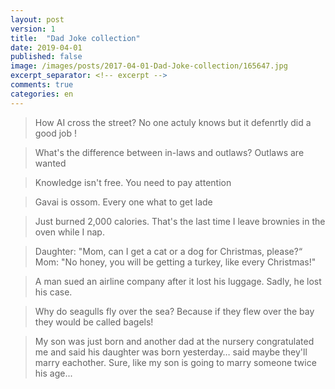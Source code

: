 ```yaml
---
layout: post
version: 1
title:  "Dad Joke collection"
date: 2019-04-01
published: false
image: /images/posts/2017-04-01-Dad-Joke-collection/165647.jpg
excerpt_separator: <!-- excerpt -->
comments: true
categories: en 
---
```



> How AI cross the street?
   No one actuly knows but it defenrtly did a good job !

> What's the difference between in-laws and outlaws? Outlaws are wanted

> Knowledge isn't free. You need to pay attention

> Gavai is ossom. Every one what to get lade

>Just burned 2,000 calories. That's the last time I leave brownies in the oven while I nap.

>Daughter: "Mom, can I get a cat or a dog for Christmas, please?“
Mom: "No honey, you will be getting a turkey, like every Christmas!"

>A man sued an airline company after it lost his luggage. Sadly, he lost his case.

>Why do seagulls fly over the sea? 
Because if they flew over the bay they would be called bagels!

>My son was just born and another dad at the nursery congratulated me and said his daughter was born yesterday… said maybe they'll marry eachother.
Sure, like my son is going to marry someone twice his age...

